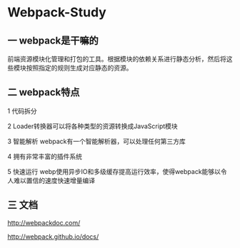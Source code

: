 # Webpack-Study
## 一 webpack是干嘛的
前端资源模块化管理和打包的工具。根据模块的依赖关系进行静态分析，然后将这些模块按照指定的规则生成对应静态的资源。
## 二 webpack特点

 1 代码拆分
 
 2 Loader转换器可以将各种类型的资源转换成JavaScript模块
 
 3 智能解析 webpack有一个智能解析器，可以处理任何第三方库
 
 4 拥有非常丰富的插件系统
 
 5 快速运行 webp使用异步IO和多级缓存提高运行效率，使得webpack能够以令人难以置信的速度快速增量编译
## 三 文档
http://webpackdoc.com/

http://webpack.github.io/docs/
